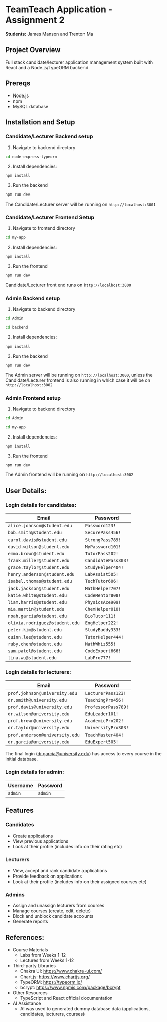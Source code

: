 # TeamTeach Application - Assignment 2

**Students:** James Manson and Trenton Ma

## Project Overview

Full stack candidate/lecturer application management system built with React and a Node.js/TypeORM backend.

## Prereqs

- Node.js
- npm
- MySQL database

## Installation and Setup

### Candidate/Lecturer Backend setup

1. Navigate to backend directory

```bash
cd node-express-typeorm
```

2. Install dependencies:

```bash
npm install
```

3. Run the backend

```bash
npm run dev
```

The Candidate/Lecturer server will be running on `http://localhost:3001`

### Candidate/Lecturer Frontend Setup

1. Navigate to frontend directory

```bash
cd my-app
```

2. Install dependencies:

```bash
npm install
```

3. Run the frontend

```bash
npm run dev
```

Candidate/Lecturer front end runs on `http://localhost:3000`

### Admin Backend setup

1. Navigate to backend directory

```bash
cd Admin
```

```bash
cd backend
```

2. Install dependencies:

```bash
npm install
```

3. Run the backend

```bash
npm run dev
```

The Admin server will be running on `http://localhost:3000`, unless the Candidate/Lecturer frontend is also running in which case it will be on `http://localhost:3002`

### Admin Frontend setup

1. Navigate to backend directory

```bash
cd Admin
```

```bash
cd my-app
```

2. Install dependencies:

```bash
npm install
```

3. Run the frontend

```bash
npm run dev
```

The Admin frontend will be running on `http://localhost:3002`

## User Details:

### Login details for candidates:

| Email                          | Password            |
| ------------------------------ | ------------------- |
| `alice.johnson@student.edu`    | `Password123!`      |
| `bob.smith@student.edu`        | `SecurePass456!`    |
| `carol.davis@student.edu`      | `StrongPass789!`    |
| `david.wilson@student.edu`     | `MyPassword101!`    |
| `emma.brown@student.edu`       | `TutorPass202!`     |
| `frank.miller@student.edu`     | `CandidatePass303!` |
| `grace.taylor@student.edu`     | `StudyHelper404!`   |
| `henry.anderson@student.edu`   | `LabAssist505!`     |
| `isabel.thomas@student.edu`    | `TechTutor606!`     |
| `jack.jackson@student.edu`     | `MathHelper707!`    |
| `katie.white@student.edu`      | `CodeMentor808!`    |
| `liam.harris@student.edu`      | `PhysicsAce909!`    |
| `mia.martin@student.edu`       | `ChemHelper010!`    |
| `noah.garcia@student.edu`      | `BioTutor111!`      |
| `olivia.rodriguez@student.edu` | `EngHelper222!`     |
| `peter.kim@student.edu`        | `StudyBuddy333!`    |
| `quinn.lee@student.edu`        | `TutorHelper444!`   |
| `ruby.chen@student.edu`        | `MathWhiz555!`      |
| `sam.patel@student.edu`        | `CodeExpert666!`    |
| `tina.wu@student.edu`          | `LabPro777!`        |

### Login details for lecturers:

| Email                          | Password            |
| ------------------------------ | ------------------- |
| `prof.johnson@university.edu`  | `LecturerPass123!`  |
| `dr.smith@university.edu`      | `TeachingPro456!`   |
| `prof.davis@university.edu`    | `ProfessorPass789!` |
| `dr.wilson@university.edu`     | `EduLeader101!`     |
| `prof.brown@university.edu`    | `AcademicPro202!`   |
| `dr.taylor@university.edu`     | `UniversityPro303!` |
| `prof.anderson@university.edu` | `TeachMaster404!`   |
| `dr.garcia@university.edu`     | `EduExpert505!`     |

The final login (dr.garcia@university.edu) has access to every course in the initial database.

### Login details for admin:

| Username | Password |
| -------- | -------- |
| `admin`  | `admin`  |

## Features

### Candidates

- Create applications
- View previous applications
- Look at their profile (includes info on their rating etc)

### Lecturers

- View, accept and rank candidate applications
- Provide feedback on applications
- Look at their profile (includes info on their assigned courses etc)

### Admins

- Assign and unassign lecturers from courses
- Manage courses (create, edit, delete)
- Block and unblock candidate accounts
- Generate reports

## References:

- Course Materials
  - Labs from Weeks 1-12
  - Lectures from Weeks 1-12
- Third-party Libraries
  - Chakra UI: https://www.chakra-ui.com/
  - Chart.js: https://www.chartjs.org/
  - TypeORM: https://typeorm.io/
  - bcrypt: https://www.npmjs.com/package/bcrypt
- Other Resources
  - TypeScript and React official documentation
- AI Assistance
  - AI was used to generated dummy database data (applications, candidates, lecturers, courses)
